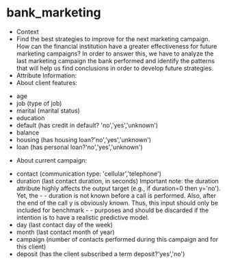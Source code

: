 # bank_marketing
* Context
* Find the best strategies to improve for the next marketing campaign. How can the financial institution have a greater effectiveness for future marketing campaigns? In order to answer this, we have to analyze the last marketing campaign the bank performed and identify the patterns that will help us find conclusions in order to develop future strategies.
* Attribute Information:
* About client features:
- age
- job (type of job)
- marital (marital status)
- education
- default (has credit in default? 'no','yes','unknown')
- balance
- housing (has housing loan?'no','yes','unknown')
- loan (has personal loan?'no','yes','unknown')
* About current campaign:
- contact (communication type: 'cellular','telephone')
- duration (last contact duration, in seconds) Important note: the duration attribute highly affects the output target (e.g., if duration=0 then y='no'). Yet, the - - duration is not known before a call is performed. Also, after the end of the call y is obviously known. Thus, this input should only be included for benchmark - - purposes and should be discarded if the intention is to have a realistic predictive model.
- day (last contact day of the week)
- month (last contact month of year)
- campaign (number of contacts performed during this campaign and for this client)
- deposit (has the client subscribed a term deposit?'yes','no')
